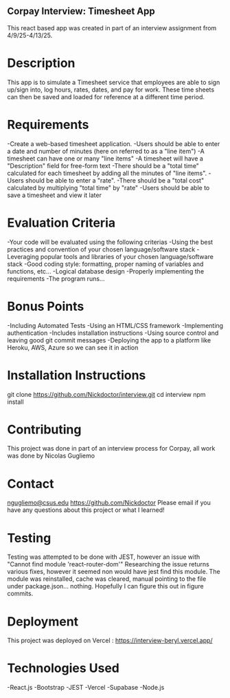 ## Corpay Interview: Timesheet App
This react based app was created in part of an interview assignment from 4/9/25-4/13/25. 


# Description
This app is to simulate a Timesheet service that employees are able to sign up/sign into, log hours, rates, dates, and pay for work. These time sheets can then be saved and loaded for reference at a different time period. 

# Requirements
-Create a web-based timesheet application.
-Users should be able to enter a date and number of minutes (here on referred to as a "line item")
-A timesheet can have one or many "line items"
-A timesheet will have a "Description" field for free-form text
-There should be a "total time" calculated for each timesheet by adding all the minutes of "line items".
-Users should be able to enter a "rate".
-There should be a "total cost" calculated by multiplying "total time" by "rate"
-Users should be able to save a timesheet and view it later

# Evaluation Criteria
-Your code will be evaluated using the following criterias
-Using the best practices and convention of your chosen language/software stack
-Leveraging popular tools and libraries of your chosen language/software stack
-Good coding style: formatting, proper naming of variables and functions, etc...
-Logical database design
-Properly implementing the requirements
-The program runs...

# Bonus Points
-Including Automated Tests
-Using an HTML/CSS framework
-Implementing authentication
-Includes installation instructions
-Using source control and leaving good git commit messages
-Deploying the app to a platform like Heroku, AWS, Azure so we can see it in action

# Installation Instructions
git clone https://github.com/Nickdoctor/interview.git
cd interview
npm install

# Contributing
This project was done in part of an interview process for Corpay, all work was done by
Nicolas Gugliemo

# Contact
ngugliemo@csus.edu
https://github.com/Nickdoctor
Please email if you have any questions about this project or what I learned!

# Testing
Testing was attempted to be done with JEST, however an issue with "Cannot find module 'react-router-dom'"
Researching the issue returns various fixes, however it seemed non would have jest find this module. The
module was reinstalled, cache was cleared, manual pointing to the file under package.json... nothing. Hopefully I can figure this out in figure commits. 

# Deployment
This project was deployed on Vercel : https://interview-beryl.vercel.app/

# Technologies Used
-React.js
-Bootstrap 
-JEST
-Vercel
-Supabase
-Node.js